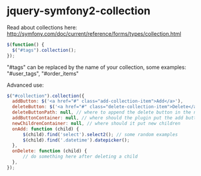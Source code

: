 jquery-symfony2-collection
==========================

Read about collections here:
http://symfony.com/doc/current/reference/forms/types/collection.html


```js
$(function() {
  $("#tags").collection();
});
```

"#tags" can be replaced by the name of your collection, some examples: "#user_tags", "#order_items"

Advanced use:

```js
$("#collection").collection({
  addButton: $('<a href="#" class="add-collection-item">Add</a>'),
  deleteButton: $('<a href="#" class="delete-collection-item">Delete</a>'),
  deleteButtonPath: null, // where to append the delete button in the new child
  addButtonContainer: null, // where should the plugin put the add button
  newChildrenContainer: null, // where should it put new children
  onAdd: function (child) {
      $(child).find('select').select2(); // some random examples
      $(child).find('.datetime').datepicker();
  }, 
  onDelete: function (child) {
      // do something here after deleting a child
  },
});
```

